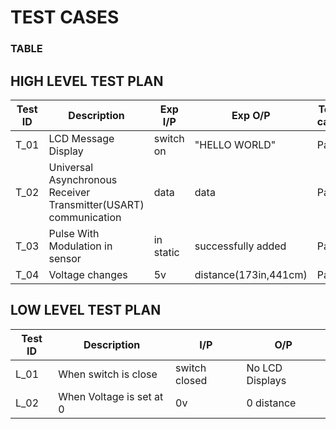 # TEST CASES
### TABLE
## HIGH LEVEL TEST PLAN

| Test ID | Description | Exp I/P| Exp O/P|Test case
| --- | --- | --- | ---- |-----|
| T_01 | LCD Message Display |switch on| "HELLO WORLD" |Pass|
| T_02| Universal Asynchronous Receiver Transmitter(USART) communication| data  | data |Pass|
| T_03 | Pulse With Modulation in sensor |in static|  successfully added |Pass|
| T_04| Voltage changes |5v| distance(173in,441cm)|Pass|

## LOW LEVEL TEST PLAN

| Test ID | Description | I/P|  O/P|
| --- | --- | --- | ---- |
| L_01 |  When switch is close | switch closed | No LCD Displays |
| L_02| When Voltage is set at 0|0v |0 distance|

